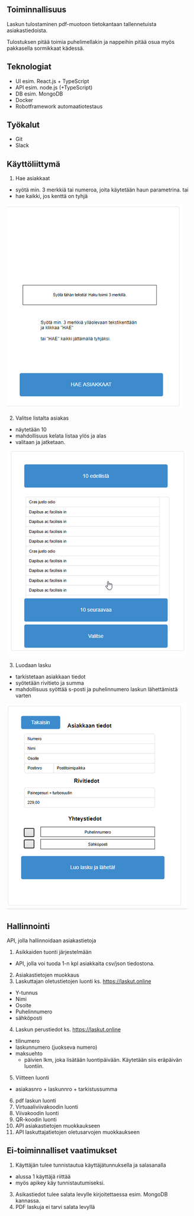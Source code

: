 ## Toiminnallisuus

Laskun tulostaminen pdf-muotoon tietokantaan tallennetuista asiakastiedoista. 

Tulostuksen pitää toimia puhelimellakin ja nappeihin pitää osua myös pakkasella sormikkaat kädessä. 

## Teknologiat 
* UI esim. React.js + TypeScript 
* API esim. node.js (+TypeScript) 
* DB esim. MongoDB 
* Docker 
* Robotframework automaatiotestaus 

## Työkalut 
* Git 
* Slack

## Käyttöliittymä 

1. Hae asiakkaat
- syötä min. 3 merkkiä tai numeroa, joita käytetään haun parametrina.
tai
- hae kaikki, jos kenttä on tyhjä

![Aloitusnäyttö](media/kuva1-3d.png "Aloitusnäkymä")

2. Valitse listalta asiakas
- näytetään 10
- mahdollisuus kelata listaa ylös ja alas
- valitaan ja jatketaan.

![Näytä lista asiakkaista](media/kuva2-3d.png "Listanäkymä")

3. Luodaan lasku
- tarkistetaan asiakkaan tiedot
- syötetään rivitieto ja summa
- mahdollisuus syöttää s-posti ja puhelinnumero laskun lähettämistä varten

![Luo lasku](media/kuva3-3d.png "Laskun luonti")

## Hallinnointi

API, jolla hallinnoidaan asiakastietoja

1. Asikkaiden tuonti järjestelmään 
- API, jolla voi tuoda 1-n kpl asiakkaita csv/json tiedostona.
2. Asiakastietojen muokkaus
3. Laskuttajan oletustietojen luonti ks. https://laskut.online
- Y-tunnus
- Nimi
- Osoite
- Puhelinnumero
- sähköposti
4. Laskun perustiedot ks. https://laskut.online
- tilinumero
- laskunnumero (juokseva numero)
- maksuehto 
   - päivien lkm, joka lisätään luontipäivään. Käytetään siis eräpäivän luontiin.
5. Viitteen luonti
- asiakasnro + laskunnro + tarkistussumma
6. pdf laskun luonti
7. Virtuaaliviivakoodin luonti
8. Viivakoodin luonti
9. QR-koodin luonti
10. API asiakastietojen muokkaukseen
11. API laskuttajatietojen oletusarvojen muokkaukseen

## Ei-toiminnalliset vaatimukset

1. Käyttäjän tulee tunnistautua käyttäjätunnuksella ja salasanalla
- alussa 1 käyttäjä riittää
- myös apikey käy tunnistautumiseksi.
3. Asikastiedot tulee salata levylle kirjoitettaessa esim. MongoDB kannassa.
4. PDF laskuja ei tarvi salata levyllä


